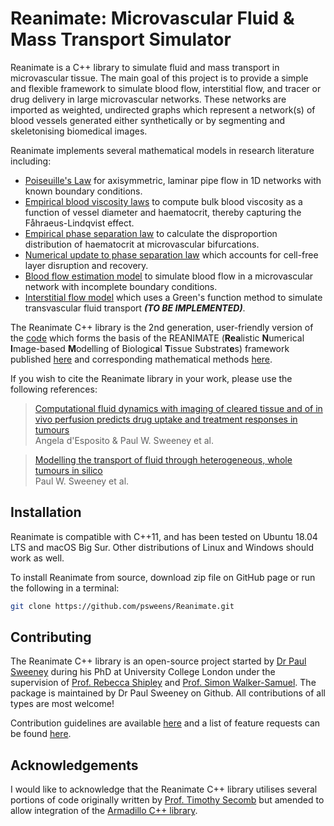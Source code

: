 # Reanimate: Microvascular Fluid & Mass Transport Simulator

Reanimate is a C++ library to simulate fluid and mass transport in microvascular tissue. 
The main goal of this project is to provide a simple and flexible framework to simulate blood flow, interstitial flow, and tracer or drug delivery in large microvascular networks. 
These networks are imported as weighted, undirected graphs which represent a network(s) of blood vessels generated either synthetically or by segmenting and skeletonising biomedical images. 

Reanimate implements several mathematical models in research literature including:
* [Poiseuille's Law](https://www.annualreviews.org/doi/10.1146/annurev.fl.25.010193.000245) for axisymmetric, laminar pipe flow in 1D networks with known boundary conditions.
* [Empirical blood viscosity laws](https://journals.physiology.org/doi/full/10.1152/ajpheart.00297.2005) to compute bulk blood viscosity as a function of vessel diameter and haematocrit, thereby capturing the Fåhraeus-Lindqvist effect.
* [Empirical phase separation law](https://www.ahajournals.org/doi/10.1161/01.res.67.4.826?url_ver=Z39.88-2003&rfr_id=ori:rid:crossref.org&rfr_dat=cr_pub%20%200pubmed) to calculate the disproportion distribution of haematocrit at microvascular bifurcations.
* [Numerical update to phase separation law](https://www.pnas.org/content/117/45/27811) which accounts for cell-free layer disruption and recovery.
* [Blood flow estimation model](https://onlinelibrary.wiley.com/doi/10.1111/j.1549-8719.2012.00184.x) to simulate blood flow in a microvascular network with incomplete boundary conditions.
* [Interstitial flow model](https://journals.plos.org/ploscompbiol/article/comments?id=10.1371/journal.pcbi.1006751) which uses a Green's function method to simulate transvascular fluid transport ***(TO BE IMPLEMENTED)***.

The Reanimate C++ library is the 2nd generation, user-friendly version of the [code](https://zenodo.org/record/1414160#.YXbN7y1Q1bV) which forms the basis of the REANIMATE (**Rea**listic **N**umerical **I**mage-based **M**odelling of Biologic**a**l **T**issue Substrat**e**s) framework published [here](http://www.nature.com/articles/s41551-018-0306-y) and corresponding mathematical methods [here](https://journals.plos.org/ploscompbiol/article/comments?id=10.1371/journal.pcbi.1006751).

If you wish to cite the Reanimate library in your work, please use the following references:
> [Computational fluid dynamics with imaging of cleared tissue and of in vivo perfusion predicts drug uptake and treatment responses in tumours](http://www.nature.com/articles/s41551-018-0306-y)<br>
> Angela d'Esposito & Paul W. Sweeney et al.

> [Modelling the transport of fluid through heterogeneous, whole tumours in silico](https://journals.plos.org/ploscompbiol/article/comments?id=10.1371/journal.pcbi.1006751)<br>
> Paul W. Sweeney et al.

## Installation
Reanimate is compatible with C++11, and has been tested on Ubuntu 18.04 LTS and macOS Big Sur. 
Other distributions of Linux and Windows should work as well.

To install Reanimate from source, download zip file on GitHub page or run the following in a terminal:

```bash
git clone https://github.com/psweens/Reanimate.git
```

## Contributing
The Reanimate C++ library is an open-source project started by [Dr Paul Sweeney](www.psweeney.co.uk) during his PhD at University College London under the supervision of [Prof. Rebecca Shipley](https://mecheng.ucl.ac.uk/people/profile/dr-rebecca-shipley/) and [Prof. Simon Walker-Samuel](http://simonwalkersamuel.com). The package is maintained by Dr Paul Sweeney on Github. All contributions of all types are most welcome!

Contribution guidelines are available [here](https://github.com/psweens/Reanimate/blob/master/CONTRIBUTION.md) and a list of feature requests can be found [here](https://github.com/psweens/Reanimate/projects).

## Acknowledgements
I would like to acknowledge that the Reanimate C++ library utilises several portions of code originally written by [Prof. Timothy Secomb](https://github.com/secomb) but amended to allow integration of the [Armadillo C++ library](http://arma.sourceforge.net/).
